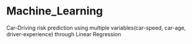 # Machine_Learning
Car-Driving risk prediction using multiple variables(car-speed, car-age, driver-experience) through Linear Regression
